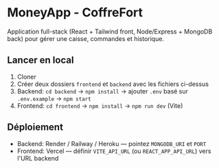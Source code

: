 # MoneyApp - CoffreFort

Application full-stack (React + Tailwind front, Node/Express + MongoDB back) pour gérer une caisse, commandes et historique.

## Lancer en local

1. Cloner
2. Créer deux dossiers `frontend` et `backend` avec les fichiers ci-dessus
3. Backend: `cd backend` -> `npm install` -> ajouter `.env` basé sur `.env.example` -> `npm start`
4. Frontend: `cd frontend` -> `npm install` -> `npm run dev` (Vite)

## Déploiement
- Backend: Render / Railway / Heroku — pointez `MONGODB_URI` et `PORT`
- Frontend: Vercel — définir `VITE_API_URL` (ou `REACT_APP_API_URL`) vers l'URL backend
